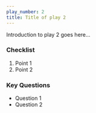 ```yaml
---
play_number: 2
title: Title of play 2
---
```


Introduction to play 2 goes here...

### Checklist
1. Point 1
2. Point 2

### Key Questions
- Question 1
- Question 2
